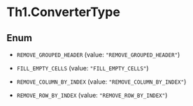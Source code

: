 # Th1.ConverterType

## Enum


* `REMOVE_GROUPED_HEADER` (value: `"REMOVE_GROUPED_HEADER"`)

* `FILL_EMPTY_CELLS` (value: `"FILL_EMPTY_CELLS"`)

* `REMOVE_COLUMN_BY_INDEX` (value: `"REMOVE_COLUMN_BY_INDEX"`)

* `REMOVE_ROW_BY_INDEX` (value: `"REMOVE_ROW_BY_INDEX"`)


